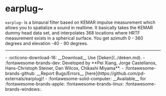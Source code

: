 # earplug~

`earplug~` is a binaural filter based on KEMAR impulse measurement which allows you to spatialize a sound in realtime. It basically takes the KEMAR dummy head data set, and interpolates 368 locations where HRTF measurement exists in a spherical surface. You get azimuth 0 - 360 degrees and elevation -40 - 90 degrees.

---
<div class="grid cards" markdown>
- :octicons-download-16: __Download__ Use [Deken](../deken.md).
- :fontawesome-brands-dev: Developed by **Pei Xiang, Jorge Castellanos, Hans-Christoph Steiner, Dan Wilcox, Chikashi Miyama**.
- :fontawesome-brands-github: __Report Bugs/Errors__ [here](https://github.com/pd-externals/earplug)!
- :fontawesome-solid-computer: __Available__ for :fontawesome-brands-apple: :fontawesome-brands-linux: :fontawesome-brands-windows:.
</div>




<script src="https://giscus.app/client.js"
        data-repo="charlesneimog/Awesome-PD"
        data-repo-id="R_kgDOLaunFg"
        data-category="Comments"
        data-category-id="DIC_kwDOLaunFs4CnXHy"
        data-mapping="title"
        data-strict="0"
        data-reactions-enabled="1"
        data-emit-metadata="0"
        data-input-position="bottom"
        data-theme="preferred_color_scheme"
        data-lang="en"
        data-loading="lazy"
        crossorigin="anonymous"
        async>
</script>
